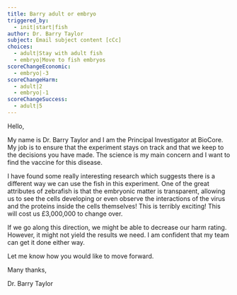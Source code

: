 ```yaml
---
title: Barry adult or embryo
triggered_by:
  - init|start|fish
author: Dr. Barry Taylor
subject: Email subject content [cCc]
choices:
  - adult|Stay with adult fish
  - embryo|Move to fish embryos
scoreChangeEconomic:
  - embryo|-3
scoreChangeHarm:
  - adult|2
  - embryo|-1
scoreChangeSuccess:
  - adult|5
---
```


Hello,

My name is Dr. Barry Taylor and I am the Principal Investigator at BioCore. My job is to ensure that the experiment stays on track and that we keep to the decisions you have made. The science is my main concern and I want to find the vaccine for this disease.

I have found some really interesting research which suggests there is a different way we can use the fish in this experiment. One of the great attributes of zebrafish is that the embryonic matter is transparent, allowing us to see the cells developing or even observe the interactions of the virus and the proteins inside the cells themselves! This is terribly exciting! This will cost us £3,000,000 to change over.

If we go along this direction, we might be able to decrease our harm rating. However, it might not yield the results we need. I am confident that my team can get it done either way.

Let me know how you would like to move forward.

Many thanks,

Dr. Barry Taylor
